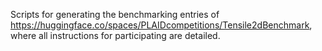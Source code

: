 Scripts for generating the benchmarking entries of https://huggingface.co/spaces/PLAIDcompetitions/Tensile2dBenchmark, where all instructions for participating are detailed.
